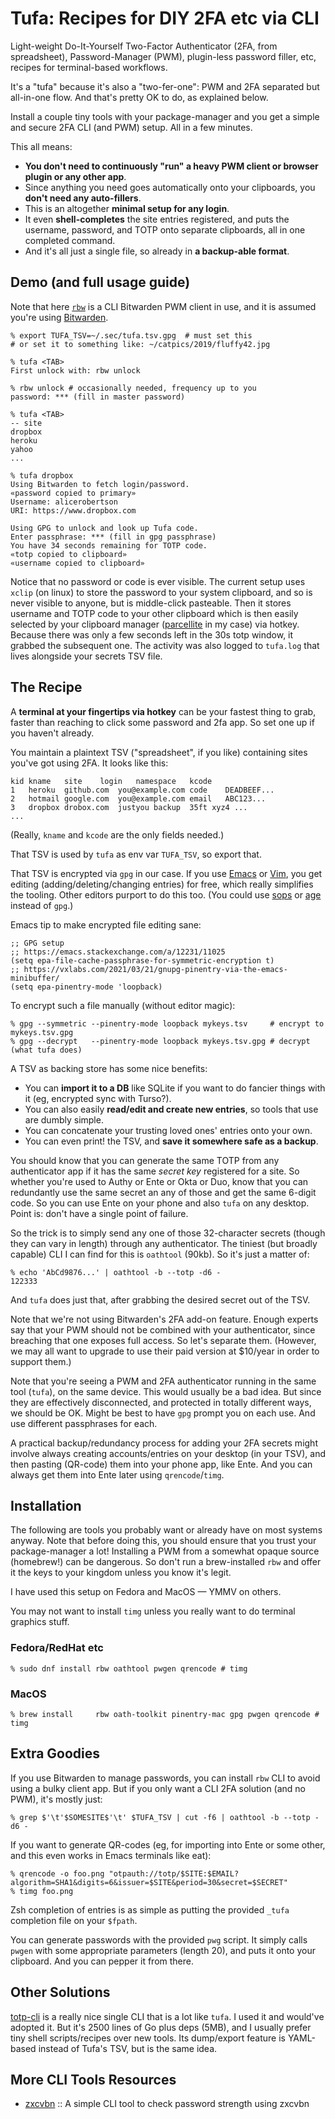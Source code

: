 # Tufa: Recipes for DIY 2FA etc via CLI

Light-weight Do-It-Yourself Two-Factor Authenticator (2FA, from spreadsheet),
Password-Manager (PWM), plugin-less password filler, etc, recipes for
terminal-based workflows.

It's a "tufa" because it's also a "two-fer-one": PWM and 2FA separated but
all-in-one flow. And that's pretty OK to do, as explained below.

Install a couple tiny tools with your package-manager and you get a simple
and secure 2FA CLI (and PWM) setup. All in a few minutes.

This all means:

- **You don't need to continuously "run" a heavy PWM client or browser plugin
  or any other app**.
- Since anything you need goes automatically onto your clipboards, you **don't
  need any auto-fillers**.
- This is an altogether **minimal setup for any login**.
- It even **shell-completes** the site entries registered, and puts the
  username, password, and TOTP onto separate clipboards, all in one completed
  command.
- And it's all just a single file, so already in **a backup-able format**.

## Demo (and full usage guide)

Note that here [`rbw`](https://github.com/doy/rbw) is a CLI Bitwarden PWM
client in use, and it is assumed you're using
[Bitwarden](https://bitwarden.com/).

```shell
% export TUFA_TSV=~/.sec/tufa.tsv.gpg  # must set this
# or set it to something like: ~/catpics/2019/fluffy42.jpg

% tufa <TAB>
First unlock with: rbw unlock

% rbw unlock # occasionally needed, frequency up to you
password: *** (fill in master password)

% tufa <TAB>
-- site
dropbox
heroku
yahoo
...

% tufa dropbox
Using Bitwarden to fetch login/password.
«password copied to primary»
Username: alicerobertson
URI: https://www.dropbox.com

Using GPG to unlock and look up Tufa code.
Enter passphrase: *** (fill in gpg passphrase)
You have 34 seconds remaining for TOTP code.
«totp copied to clipboard»
«username copied to clipboard»
```

Notice that no password or code is ever visible. The current setup uses
`xclip` (on linux) to store the password to your system clipboard, and so is never
visible to anyone, but is middle-click pasteable. Then it stores username and
TOTP code to your other clipboard which is then easily selected by your
clipboard manager ([parcellite](https://github.com/rickyrockrat/parcellite) in
my case) via hotkey. Because there was only a few seconds left in the 30s totp
window, it grabbed the subsequent one. The activity was also logged to
`tufa.log` that lives alongside your secrets TSV file.

## The Recipe

A **terminal at your fingertips via hotkey** can be your fastest thing to
grab, faster than reaching to click some password and 2fa app. So set one up
if you haven't already.

You maintain a plaintext TSV ("spreadsheet", if you like) containing sites
you've got using 2FA. It looks like this:

```tsv
kid	kname	site	login	namespace	kcode
1	heroku	github.com	you@example.com	code	DEADBEEF...
2	hotmail	google.com	you@example.com	email	ABC123...
3	dropbox	drobox.com	justyou	backup	35ft xyz4 ...
...
```

(Really, `kname` and `kcode` are the only fields needed.)

That TSV is used by `tufa` as env var `TUFA_TSV`, so export that.

That TSV is encrypted via `gpg` in our case. If you use
[Emacs](https://vxlabs.com/2021/03/21/gnupg-pinentry-via-the-emacs-minibuffer/)
or [Vim](https://github.com/jamessan/vim-gnupg), you get editing
(adding/deleting/changing entries) for free, which really simplifies the
tooling. Other editors purport to do this too. (You could use
[sops](https://github.com/getsops/sops) or
[age](https://github.com/FiloSottile/age) instead of `gpg`.)

Emacs tip to make encrypted file editing sane:

```elisp
;; GPG setup
;; https://emacs.stackexchange.com/a/12231/11025
(setq epa-file-cache-passphrase-for-symmetric-encryption t)
;; https://vxlabs.com/2021/03/21/gnupg-pinentry-via-the-emacs-minibuffer/
(setq epa-pinentry-mode 'loopback)
```

To encrypt such a file manually (without editor magic):

```shell
% gpg --symmetric --pinentry-mode loopback mykeys.tsv     # encrypt to mykeys.tsv.gpg
% gpg --decrypt   --pinentry-mode loopback mykeys.tsv.gpg # decrypt (what tufa does)
```

A TSV as backing store has some nice benefits:

- You can **import it to a DB** like SQLite if you want to do fancier things
  with it (eg, encrypted sync with Turso?).
- You can also easily **read/edit and create new entries**, so tools that use
  are dumbly simple.
- You can concatenate your trusting loved ones' entries onto your own.
- You can even print! the TSV, and **save it somewhere safe as a backup**.

You should know that you can generate the same TOTP from any authenticator app
if it has the same _secret key_ registered for a site. So whether you're used
to Authy or Ente or Okta or Duo, know that you can redundantly use the same
secret an any of those and get the same 6-digit code. So you can use Ente on
your phone and also `tufa` on any desktop. Point is: don't have a single point
of failure.

So the trick is to simply send any one of those 32-character secrets (though
they can vary in length) through any authenticator. The tiniest (but broadly
capable) CLI I can find for this is `oathtool` (90kb). So it's just a matter
of:

```shell
% echo 'AbCd9876...' | oathtool -b --totp -d6 -
122333
```

And `tufa` does just that, after grabbing the desired secret out of the TSV.

Note that we're not using Bitwarden's 2FA add-on feature. Enough experts say
that your PWM should not be combined with your authenticator, since breaching
that one exposes full access. So let's separate them. (However, we may all
want to upgrade to use their paid version at $10/year in order to support
them.)

Note that you're seeing a PWM and 2FA authenticator running in the same tool
(`tufa`), on the same device. This would usually be a bad idea. But since they
are effectively disconnected, and protected in totally different ways, we should
be OK. Might be best to have `gpg` prompt you on each use. And use different
passphrases for each.

A practical backup/redundancy process for adding your 2FA secrets might
involve always creating accounts/entries on your desktop (in your TSV), and
then pasting (QR-code) them into your phone app, like Ente. And you can always
get them into Ente later using `qrencode`/`timg`.

## Installation

The following are tools you probably want or already have on most systems
anyway. Note that before doing this, you should ensure that you trust your
package-manager a lot! Installing a PWM from a somewhat opaque source
(homebrew!) can be dangerous. So don't run a brew-installed `rbw` and offer it
the keys to your kingdom unless you know it's legit.

I have used this setup on Fedora and MacOS — YMMV on others.

You may not want to install `timg` unless you really want to do terminal
graphics stuff.

### Fedora/RedHat etc

```shell
% sudo dnf install rbw oathtool pwgen qrencode # timg
```

### MacOS

```shell
% brew install     rbw oath-toolkit pinentry-mac gpg pwgen qrencode # timg
```

## Extra Goodies

If you use Bitwarden to manage passwords, you can install `rbw` CLI to avoid
using a bulky client app. But if you only want a CLI 2FA solution (and no PWM),
it's mostly just:

```shell
% grep $'\t'$SOMESITE$'\t' $TUFA_TSV | cut -f6 | oathtool -b --totp -d6 -
```

If you want to generate QR-codes (eg, for importing into Ente or some other,
and this even works in Emacs terminals like eat):

```shell
% qrencode -o foo.png "otpauth://totp/$SITE:$EMAIL?algorithm=SHA1&digits=6&issuer=$SITE&period=30&secret=$SECRET"
% timg foo.png
```

Zsh completion of entries is as simple as putting the provided `_tufa`
completion file on your `$fpath`.

You can generate passwords with the provided `pwg` script. It simply calls
`pwgen` with some appropriate parameters (length 20), and puts it onto your
clipboard. And you can pepper it from there.

## Other Solutions

[totp-cli](https://github.com/yitsushi/totp-cli) is a really nice single CLI
that is a lot like `tufa`. I used it and would've adopted it. But it's 2500
lines of Go plus deps (5MB), and I usually prefer tiny shell scripts/recipes
over new tools. Its dump/export feature is YAML-based instead of Tufa's TSV,
but is the same idea.

## More CLI Tools Resources

- [zxcvbn](https://github.com/awaitlink/zxcvbn-cli) ::
  A simple CLI tool to check password strength using zxcvbn
